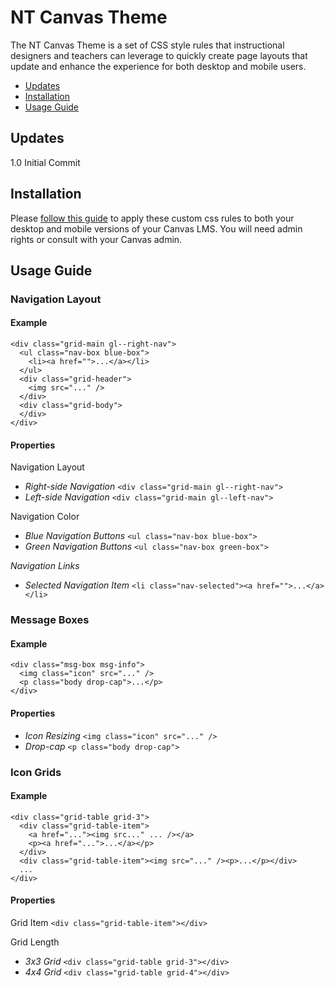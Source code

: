 # NT Canvas Theme

The NT Canvas Theme is a set of CSS style rules that instructional designers and teachers can leverage to quickly create page layouts that update and enhance the experience for both desktop and mobile users. 

- <a href="https://github.com/Pawnee20/NT_Canvas_Theme/blob/master/README.md#updates">Updates</a>
- <a href="https://github.com/Pawnee20/NT_Canvas_Theme/blob/master/README.md#installation">Installation</a>
- <a href="https://github.com/Pawnee20/NT_Canvas_Theme/blob/master/README.md#usage-guide">Usage Guide</a>

## Updates
1.0 Initial Commit
## Installation

Please [follow this guide](https://community.canvaslms.com/docs/DOC-10862-4214724282) to apply these custom css rules to both your desktop and mobile versions of your Canvas LMS. You will need admin rights or consult with your Canvas admin.

## Usage Guide
### Navigation Layout

#### Example
```
<div class="grid-main gl--right-nav">
  <ul class="nav-box blue-box">
    <li><a href="">...</a></li>
  </ul>
  <div class="grid-header">
    <img src="..." />
  </div>
  <div class="grid-body">
  </div>
</div>
```
#### Properties
Navigation Layout
- *Right-side Navigation*
```<div class="grid-main gl--right-nav">```
- *Left-side Navigation*
```<div class="grid-main gl--left-nav">```

Navigation Color
- *Blue Navigation Buttons*
```<ul class="nav-box blue-box">```
- *Green Navigation Buttons*
```<ul class="nav-box green-box">```

*Navigation Links*
- *Selected Navigation Item* 
```<li class="nav-selected"><a href="">...</a></li>```

### Message Boxes
#### Example
```
<div class="msg-box msg-info">
  <img class="icon" src="..." />
  <p class="body drop-cap">...</p>
</div>
```
#### Properties
- *Icon Resizing*
```<img class="icon" src="..." />```
- *Drop-cap*
```<p class="body drop-cap">```

### Icon Grids
#### Example
```
<div class="grid-table grid-3">
  <div class="grid-table-item">
    <a href="..."><img src..." ... /></a>
    <p><a href="...">...</a></p>
  </div>
  <div class="grid-table-item"><img src="..." /><p>...</p></div>
  ...
</div>
```
#### Properties
Grid Item ```<div class="grid-table-item"></div>```

Grid Length
- *3x3 Grid* ```<div class="grid-table grid-3"></div>```
- *4x4 Grid* ```<div class="grid-table grid-4"></div>```
